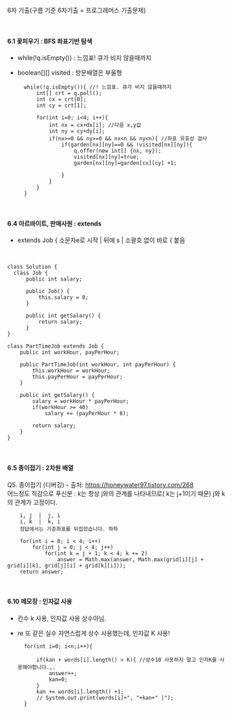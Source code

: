 6차 기출(구름 기준 6차기출 = 프로그래머스 기출문제)<br>

<br>

#### 6.1 꽃피우기 : BFS 좌표기반 탐색
- while(!q.isEmpty()) : 느낌표! 큐가 비지 않을때까지
- boolean[][] visited : 방문배열은 부울형

        while(!q.isEmpty()){ //! 느낌표. 큐가 비지 않을때까지
            int[] crt = q.poll();
            int cx = crt[0];
            int cy = crt[1];
                                   
            for(int i=0; i<4; i++){
                int nx = cx+dx[i]; //다음 x,y값
                int ny = cy+dy[i];
                if(nx>=0 && ny>=0 && nx<n && ny<n){ //좌표 유효성 검사
                    if(garden[nx][ny]==0 && !visited[nx][ny]){
                        q.offer(new int[] {nx, ny});
                        visited[nx][ny]=true;
                        garden[nx][ny]=garden[cx][cy] +1;

                    }
                }
            }
        }

<br>


#### 6.4 아르바이트, 판매사원 : extends
- extends Job { 소문자e로 시작 | 뒤에 s | 소괄호 없이 바로 { 붙음
<br>


    class Solution {
      class Job {
          public int salary;
  
          public Job() {
              this.salary = 0;
          }
  
          public int getSalary() {
              return salary;
          }
    }

    class PartTimeJob extends Job { 
        public int workHour, payPerHour;

        public PartTimeJob(int workHour, int payPerHour) {
            this.workHour = workHour;
            this.payPerHour = payPerHour;
        }

        public int getSalary() {
            salary = workHour * payPerHour;
            if(workHour >= 40)
                salary += (payPerHour * 8);

            return salary;
        }
    }

<br>

#### 6.5 종이접기 : 2차원 배열
Q5. 종이접기 (디버깅) - 출처: https://honeywater97.tistory.com/268 <br>
어느정도 직감으로 푸신분 : k는 항상 j와의 관계를 나타내므로( k는 j+1이기 때문) j와 k의 관계가 고정이다. <br>

        i, j  |  j, i
        i, k  |  k, i
        정답에서는 기준좌표를 뒤집었습니다. 하하
        
        for(int i = 0; i < 4; i++)
            for(int j = 0; j < 4; j++)
                for(int k = j + 1; k < 4; k += 2)
                    answer = Math.max(answer, Math.max(grid[i][j] + grid[i][k], grid[j][i] + grid[k][i]));
        return answer;

<br>

#### 6.10 메모장 : 인자값 사용
- 칸수 k 사용, 인자값 사용 상수아님.
- re 또 같은 실수 자연스럽게 상수 사용했는데, 인자값 K 사용!

        for(int i=0; i<n;i++){
            
            if(kan + words[i].length() > K){ //상수10 사용하지 말고 인자K를 사용해야합니다.,.
                answer++;
                kan=0;
            }
            kan += words[i].length() +1;
            // System.out.print(words[i]+", "+kan+" |");
        }
